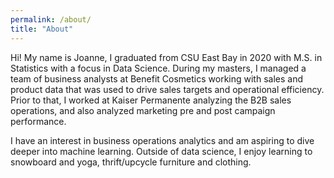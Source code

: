 ```yaml
---
permalink: /about/
title: "About"
---
```


Hi! My name is Joanne, I graduated from CSU East Bay in 2020 with M.S. in Statistics with a focus in Data Science. During my masters, I managed a team of business analysts at Benefit Cosmetics working with sales and product data that was used to drive sales targets and operational efficiency. Prior to that, I worked at Kaiser Permanente analyzing the B2B sales operations, and also analyzed marketing pre and post campaign performance.

I have an interest in business operations analytics and am aspiring to dive deeper into machine learning. Outside of data science, I enjoy learning to snowboard and yoga, thrift/upcycle furniture and clothing.
